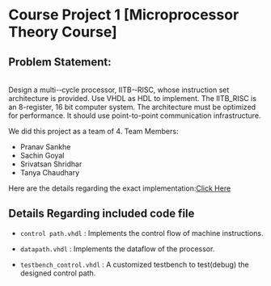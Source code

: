 # Course Project 1 [Microprocessor Theory Course]

## Problem Statement: 
<br>
Design a multi-­‐cycle processor, IITB-­‐RISC, whose instruction set architecture is provided. Use VHDL as HDL to implement. The IITB_RISC is an 8-register, 16 bit computer system. The architecture must be optimized for performance. It should use point-to-point communication infrastructure. 

<br>

We did this project as a team of 4. 
Team Members: 
- Pranav Sankhe
- Sachin Goyal 
- Srivatsan Shridhar
- Tanya Chaudhary 

Here are the details regarding the exact implementation:[Click Here](https://github.com/sabSAThai/Micro-Lab/blob/master/project1/problem_statement/Project-1-Multicycle-RISC-IITB.pdf) 


## Details Regarding included code file 

- `control path.vhdl` : Implements the control flow of machine instructions. 

- `datapath.vhdl` : Implements the dataflow of the processor. 

- `testbench_control.vhdl` : A customized testbench to test(debug) the designed control path. 


